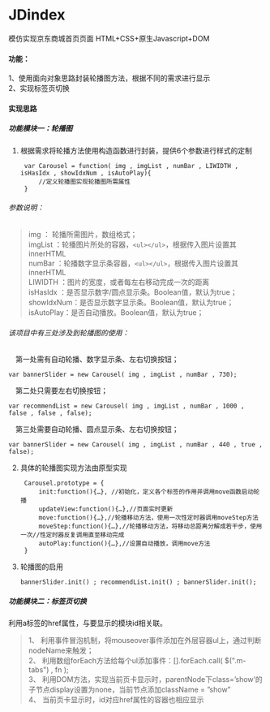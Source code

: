 # JDindex
模仿实现京东商城首页页面  HTML+CSS+原生Javascript+DOM  

#### 功能：  

1、使用面向对象思路封装轮播图方法，根据不同的需求进行显示  
2、实现标签页切换  

#### 实现思路

##### 功能模块一：轮播图


1. 根据需求将轮播方法使用构造函数进行封装，提供6个参数进行样式的定制
	
        var Carousel = function( img , imgList , numBar , LIWIDTH , isHasIdx , showIdxNum , isAutoPlay){  
     		//定义轮播图实现轮播图所需属性  
    	}  

###### 参数说明：

> img ： 轮播所需图片，数组格式；  
> imgList ：轮播图片所处的容器，`<ul></ul>`，根据传入图片设置其innerHTML  
> numBar ：轮播数字显示条容器，`<ul></ul>`，根据传入图片设置其innerHTML  
> LIWIDTH ：图片的宽度，或者每左右移动完成一次的距离  
> isHasIdx ：是否显示数字/圆点显示条。Boolean值，默认为true；   
> showIdxNum：是否显示数字显示条。Boolean值，默认为true；  
> isAutoPlay：是否自动播放。Boolean值，默认为true；  

###### 该项目中有三处涉及到轮播图的使用：
&emsp;第一处需有自动轮播、数字显示条、左右切换按钮；

    var bannerSlider = new Carousel( img , imgList , numBar , 730);
&emsp;第二处只需要左右切换按钮；

    var recommendList = new Carousel( img , imgList , numBar , 1000 , false , false , false);
&emsp;第三处需要自动轮播、圆点显示条、左右切换按钮；

    var bannerSlider = new Carousel( img , imgList , numBar , 440 , true , false);

2. 具体的轮播图实现方法由原型实现

        Carousel.prototype = {
      		init:function(){…}, //初始化，定义各个标签的作用并调用move函数启动轮播
      		updateView:function(){…},//页面实时更新
      		move:function(){…},//轮播移动方法，使用一次性定时器调用moveStep方法
      		moveStep:function(){…},//轮播移动方法，将移动总距离分解成若干步，使用一次//性定时器反复调用直至移动完成
      		autoPlay:function(){…},//设置自动播放，调用move方法
    	}
3.	轮播图的启用

    	bannerSlider.init() ; recommendList.init() ; bannerSlider.init();

##### 功能模块二：标签页切换

利用a标签的href属性，与要显示的模块id相关联。  
> 1、	利用事件冒泡机制，将mouseover事件添加在外层容器ul上，通过判断nodeName来触发；  
> 2、	利用数组forEach方法给每个ul添加事件：[].forEach.call( $(".m-tabs") , fn );  
> 3、	利用DOM方法，实现当前页卡显示时，parentNode下class=’show’的子节点display设置为none，当前节点添加className = ”show”  
> 4、	当前页卡显示时，id对应href属性的容器也相应显示   
